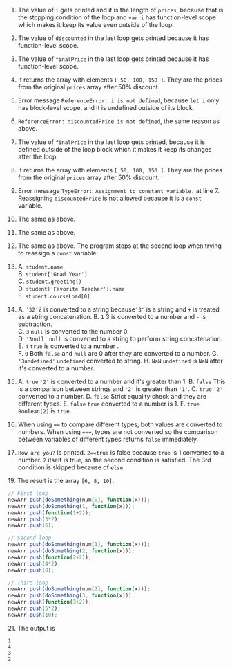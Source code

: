 1. The value of `i` gets printed and it is the length of `prices`, because that is the stopping condition of the loop and `var i` has function-level scope which makes it keep its value even outside of the loop.
2. The value of `discounted` in the last loop gets printed because it has function-level scope.
3. The value of `finalPrice` in the last loop gets printed because it has function-level scope.
4. It returns the array with elements `[ 50, 100, 150 ]`. They are the prices from the original `prices` array after 50% discount.

5. Error message `ReferenceError: i is not defined`, because `let i` only has block-level scope, and it is undefined outside of its block.
6. `ReferenceError: discountedPrice is not defined`, the same reason as above.
7. The value of `finalPrice` in the last loop gets printed, because it is defined outside of the loop block which it makes it keep its changes after the loop.
8. It returns the array with elements `[ 50, 100, 150 ]`. They are the prices from the original `prices` array after 50% discount.


9. Error message `TypeError: Assignment to constant variable.` at line 7. Reassigning `discountedPrice` is not allowed because it is a `const` variable.
10. The same as above.
11. The same as above.
12. The same as above. The program stops at the second loop when trying to reassign a `const` variable.
13.   A. `student.name`  
    B. `student['Grad Year']`  
    C. `student.greeting()`  
    D. `student['Favorite Teacher'].name`  
    E. `student.courseLoad[0]`
14. A. `'32'`2 is converted to a string because`'3'` is a string and `+` is treated as a string concatenation. 
    B. `1`  3 is converted to a number and `-` is subtraction.  
    C. `3`  `null` is converted to the number 0.  
    D. `'3null'`  `null` is converted to a string to perform string concatenation.  
    E. `4`  `true` is converted to a number .  
    F. `0`  Both `false` and `null` are 0 after they are converted to a number.
    G. `'3undefined'`  `undefined` converted to string.
    H. `NaN`  `undefined` is `NaN` after it's converted to a number.
15. A. `true`  `'2'` is converted to a number and it's greater than 1.
    B. `false`  This is a comparison between strings and `'2'` is greater than `'1'`.
    C. `true`  `'2'` converted to a number.
    D. `false` Strict equality check and they are different types.
    E. `false` `true` converted to a number is 1.
    F. `true`  `Boolean(2)` is `true`.
16. When using `==` to compare different types, both values are converted to numbers. When using `===`, types are not converted so the comparison between variables of different types returns `false` immediately.
17. `How are you?` is printed. `2==true` is false because `true` is 1 converted to a number. `2` itself is true, so the second condition is satisfied. The 3rd condition is skipped because of `else`.

19\. The result is the array `[6, 8, 10]`.  
```javascript
// First loop
newArr.push(doSomething(num[0], function(x)));
newArr.push(doSomething(1, function(x)));
newArr.push(function(1+2));
newArr.push(3*2);
newArr.push(6);

// Second loop
newArr.push(doSomething(num[1], function(x)));
newArr.push(doSomething(2, function(x)));
newArr.push(function(2+2));
newArr.push(4*2);
newArr.push(8);

// Third loop
newArr.push(doSomething(num[2], function(x)));
newArr.push(doSomething(3, function(x)));
newArr.push(function(3+2));
newArr.push(5*2);
newArr.push(10);
```
21\. The output is
```
1
4
3
2
```
   

​                 